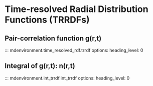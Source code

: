 # Time-resolved Radial Distribution Functions (TRRDFs)

## Pair-correlation function g(r,t)
::: mdenvironment.time_resolved_rdf.trrdf
    options:
        heading_level: 0

## Integral of g(r,t): n(r,t)
::: mdenvironment.int_trrdf.int_trrdf
    options:
        heading_level: 0

